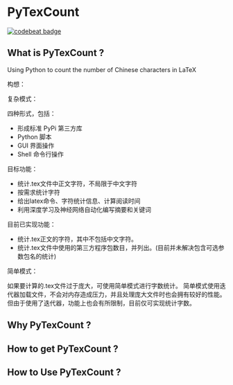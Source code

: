 # PyTexCount
[![codebeat badge](https://codebeat.co/badges/54028854-7c45-4cd6-b1af-25842c2de1b5)](https://codebeat.co/projects/github-com-hobeedzc-pytexcount-master)

## What is PyTexCount ? 
Using Python to count the number of Chinese characters in LaTeX

构想：

复杂模式：


四种形式，包括：
- 形成标准 PyPi 第三方库
- Python 脚本
- GUI 界面操作
- Shell 命令行操作

目标功能：
- 统计.tex文件中正文字符，不局限于中文字符
- 按需求统计字符
- 给出latex命令、字符统计信息、计算阅读时间
- 利用深度学习及神经网络自动化编写摘要和关键词

目前已实现功能：
- 统计.tex正文的字符，其中不包括中文字符。
- 统计.tex文件中使用的第三方程序包数目，并列出。(目前并未解决包含可选参数包名的统计)

简单模式：

如果要计算的.tex文件过于庞大，可使用简单模式进行字数统计。
简单模式使用迭代器加载文件，不会对内存造成压力，并且处理庞大文件时也会拥有较好的性能。
但由于使用了迭代器，功能上也会有所限制，目前仅可实现统计字数。

## Why PyTexCount ?



## How to get PyTexCount ?



## How to Use PyTexCount ?


